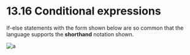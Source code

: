 # 13.16 Conditional expressions

If-else statements with the form shown below are so common that the language supports the **shorthand** notation shown.   

![a](https://github.com/ijaejun1025/CIS224-Computer_Architecture/assets/154036705/934705c1-a783-4e10-834c-b12c2b931621)

